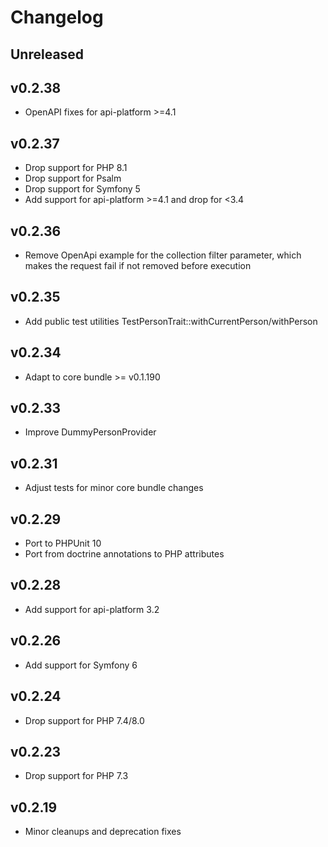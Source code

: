 # Changelog

## Unreleased

## v0.2.38

* OpenAPI fixes for api-platform >=4.1

## v0.2.37

* Drop support for PHP 8.1
* Drop support for Psalm
* Drop support for Symfony 5
* Add support for api-platform >=4.1 and drop for <3.4

## v0.2.36

* Remove OpenApi example for the collection filter parameter, which makes the request fail if not removed before execution

## v0.2.35

* Add public test utilities TestPersonTrait::withCurrentPerson/withPerson

## v0.2.34

* Adapt to core bundle >= v0.1.190

## v0.2.33

* Improve DummyPersonProvider

## v0.2.31

* Adjust tests for minor core bundle changes

## v0.2.29

* Port to PHPUnit 10
* Port from doctrine annotations to PHP attributes

## v0.2.28

* Add support for api-platform 3.2

## v0.2.26

* Add support for Symfony 6

## v0.2.24

* Drop support for PHP 7.4/8.0

## v0.2.23

* Drop support for PHP 7.3

## v0.2.19

* Minor cleanups and deprecation fixes